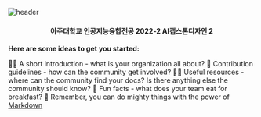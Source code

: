 ![header](https://capsule-render.vercel.app/api?type=waving&color=697BFF&height=200&section=header&text=Vaporware%20To%20Software&fontSize=30&fontColor=ffffff&fontAlignY=20&fontAlign=75)
<div align="center">
<h4>아주대학교 인공지능융합전공 2022-2 AI캡스톤디자인 2</h4>
</div>




**Here are some ideas to get you started:**

🙋‍♀️ A short introduction - what is your organization all about?
🌈 Contribution guidelines - how can the community get involved?
👩‍💻 Useful resources - where can the community find your docs? Is there anything else the community should know?
🍿 Fun facts - what does your team eat for breakfast?
🧙 Remember, you can do mighty things with the power of [Markdown](https://docs.github.com/github/writing-on-github/getting-started-with-writing-and-formatting-on-github/basic-writing-and-formatting-syntax)


